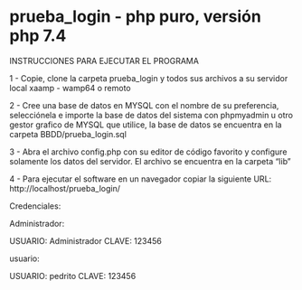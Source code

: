 # prueba_login - php puro, versión php 7.4

INSTRUCCIONES PARA EJECUTAR EL PROGRAMA

1 - Copie, clone la carpeta prueba_login y todos sus archivos a su servidor local xaamp - wamp64 o remoto

2 - Cree una base de datos en MYSQL con el nombre de su preferencia, 
selecciónela e importe la base de datos del sistema con phpmyadmin u otro gestor grafico de MYSQL 
que utilice, la base de datos se encuentra en la carpeta BBDD/prueba_login.sql

3 - Abra el archivo config.php con su editor de código favorito y configure solamente los datos 
del servidor. El archivo se encuentra en la carpeta “lib”

4 - Para ejecutar el software en un navegador copiar la siguiente URL: http://localhost/prueba_login/

Credenciales:

Administrador:

USUARIO: Administrador
CLAVE: 123456

usuario:

USUARIO: pedrito
CLAVE: 123456


